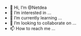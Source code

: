 - 👋 Hi, I’m @Netdea
- 👀 I’m interested in ...
- 🌱 I’m currently learning ...
- 💞️ I’m looking to collaborate on ...
- 📫 How to reach me ...

<!---
Netdea/Netdea is a ✨ special ✨ repository because its `README.md` (this file) appears on your GitHub profile.
You can click the Preview link to take a look at your changes.
--->
